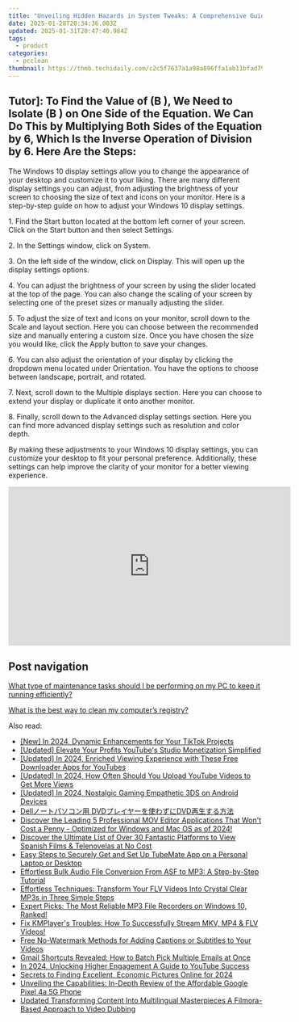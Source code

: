 ```yaml
---
title: "Unveiling Hidden Hazards in System Tweaks: A Comprehensive Guide to the Perils of Registry Modification by YL Software"
date: 2025-01-28T20:34:36.003Z
updated: 2025-01-31T20:47:40.984Z
tags:
  - product
categories:
  - pcclean
thumbnail: https://thmb.techidaily.com/c2c5f7637a1a98a896ffa1ab11bfad790f7bce8cef68212efe6eba279207bd77.jpg
---
```


## Tutor]: To Find the Value of \(B \), We Need to Isolate \(B \) on One Side of the Equation. We Can Do This by Multiplying Both Sides of the Equation by 6, Which Is the Inverse Operation of Division by 6. Here Are the Steps:

The Windows 10 display settings allow you to change the appearance of your desktop and customize it to your liking. There are many different display settings you can adjust, from adjusting the brightness of your screen to choosing the size of text and icons on your monitor. Here is a step-by-step guide on how to adjust your Windows 10 display settings. 

1\. Find the Start button located at the bottom left corner of your screen. Click on the Start button and then select Settings.

2\. In the Settings window, click on System.

3\. On the left side of the window, click on Display. This will open up the display settings options. 

4\. You can adjust the brightness of your screen by using the slider located at the top of the page. You can also change the scaling of your screen by selecting one of the preset sizes or manually adjusting the slider.

5\. To adjust the size of text and icons on your monitor, scroll down to the Scale and layout section. Here you can choose between the recommended size and manually entering a custom size. Once you have chosen the size you would like, click the Apply button to save your changes.

6\. You can also adjust the orientation of your display by clicking the dropdown menu located under Orientation. You have the options to choose between landscape, portrait, and rotated.

7\. Next, scroll down to the Multiple displays section. Here you can choose to extend your display or duplicate it onto another monitor.

8\. Finally, scroll down to the Advanced display settings section. Here you can find more advanced display settings such as resolution and color depth. 

By making these adjustments to your Windows 10 display settings, you can customize your desktop to fit your personal preference. Additionally, these settings can help improve the clarity of your monitor for a better viewing experience.

<!-- affiliate ads begin -->
<iframe width="560" height="315" src="https://www.youtube.com/embed/pGHmqD53gc8?si=ymgHIB6Aa7_MoUUf" title="YouTube video player" frameborder="0" allow="accelerometer; autoplay; clipboard-write; encrypted-media; gyroscope; picture-in-picture; web-share" referrerpolicy="strict-origin-when-cross-origin" allowfullscreen></iframe>
<!-- affiliate ads end -->

## Post navigation

[What type of maintenance tasks should I be performing on my PC to keep it running efficiently?](https://tools.techidaily.com/pcclean/products/)

[What is the best way to clean my computer’s registry?](https://tools.techidaily.com/pcclean/products/)

<ins class="adsbygoogle"
     style="display:block"
     data-ad-format="autorelaxed"
     data-ad-client="ca-pub-7571918770474297"
     data-ad-slot="1223367746"></ins>

<ins class="adsbygoogle"
     style="display:block"
     data-ad-client="ca-pub-7571918770474297"
     data-ad-slot="8358498916"
     data-ad-format="auto"
     data-full-width-responsive="true"></ins>

<span class="atpl-alsoreadstyle">Also read:</span>
<div><ul>
<li><a href="https://fox-helps.techidaily.com/new-in-2024-dynamic-enhancements-for-your-tiktok-projects/"><u>[New] In 2024, Dynamic Enhancements for Your TikTok Projects</u></a></li>
<li><a href="https://youtube-sure.techidaily.com/ed-elevate-your-profits-youtubes-studio-monetization-simplified/"><u>[Updated] Elevate Your Profits YouTube's Studio Monetization Simplified</u></a></li>
<li><a href="https://facebook-video-share.techidaily.com/updated-in-2024-enriched-viewing-experience-with-these-free-downloader-apps-for-youtubes/"><u>[Updated] In 2024, Enriched Viewing Experience with These Free Downloader Apps for YouTubes</u></a></li>
<li><a href="https://youtube-tips.techidaily.com/ed-in-2024-how-often-should-you-upload-youtube-videos-to-get-more-views/"><u>[Updated] In 2024, How Often Should You Upload YouTube Videos to Get More Views</u></a></li>
<li><a href="https://screen-capture.techidaily.com/updated-in-2024-nostalgic-gaming-empathetic-3ds-on-android-devices/"><u>[Updated] In 2024, Nostalgic Gaming Empathetic 3DS on Android Devices</u></a></li>
<li><a href="https://discover-bits.techidaily.com/dell-dvddvd/"><u>Dellノートパソコン用 DVDプレイヤーを使わずにDVD再生する方法</u></a></li>
<li><a href="https://discover-bits.techidaily.com/discover-the-leading-5-professional-mov-editor-applications-that-wont-cost-a-penny-optimized-for-windows-and-mac-os-as-of-2024/"><u>Discover the Leading 5 Professional MOV Editor Applications That Won't Cost a Penny - Optimized for Windows and Mac OS as of 2024!</u></a></li>
<li><a href="https://discover-bits.techidaily.com/discover-the-ultimate-list-of-over-30-fantastic-platforms-to-view-spanish-films-and-telenovelas-at-no-cost/"><u>Discover the Ultimate List of Over 30 Fantastic Platforms to View Spanish Films & Telenovelas at No Cost</u></a></li>
<li><a href="https://discover-bits.techidaily.com/easy-steps-to-securely-get-and-set-up-tubemate-app-on-a-personal-laptop-or-desktop/"><u>Easy Steps to Securely Get and Set Up TubeMate App on a Personal Laptop or Desktop</u></a></li>
<li><a href="https://discover-bits.techidaily.com/effortless-bulk-audio-file-conversion-from-asf-to-mp3-a-step-by-step-tutorial/"><u>Effortless Bulk Audio File Conversion From ASF to MP3: A Step-by-Step Tutorial</u></a></li>
<li><a href="https://discover-bits.techidaily.com/effortless-techniques-transform-your-flv-videos-into-crystal-clear-mp3s-in-three-simple-steps/"><u>Effortless Techniques: Transform Your FLV Videos Into Crystal Clear MP3s in Three Simple Steps</u></a></li>
<li><a href="https://discover-bits.techidaily.com/expert-picks-the-most-reliable-mp3-file-recorders-on-windows-10-ranked/"><u>Expert Picks: The Most Reliable MP3 File Recorders on Windows 10, Ranked!</u></a></li>
<li><a href="https://discover-bits.techidaily.com/fix-kmplayers-troubles-how-to-successfully-stream-mkv-mp4-and-flv-videos/"><u>Fix KMPlayer's Troubles: How To Successfully Stream MKV, MP4 & FLV Videos!</u></a></li>
<li><a href="https://discover-bits.techidaily.com/free-no-watermark-methods-for-adding-captions-or-subtitles-to-your-videos/"><u>Free No-Watermark Methods for Adding Captions or Subtitles to Your Videos</u></a></li>
<li><a href="https://tech-recovery.techidaily.com/gmail-shortcuts-revealed-how-to-batch-pick-multiple-emails-at-once/"><u>Gmail Shortcuts Revealed: How to Batch Pick Multiple Emails at Once</u></a></li>
<li><a href="https://youtube-blog.techidaily.com/24-unlocking-higher-engagement-a-guide-to-youtube-success/"><u>In 2024, Unlocking Higher Engagement A Guide to YouTube Success</u></a></li>
<li><a href="https://extra-guidance.techidaily.com/secrets-to-finding-excellent-economic-pictures-online-for-2024/"><u>Secrets to Finding Excellent, Economic Pictures Online for 2024</u></a></li>
<li><a href="https://buynow-reviews.techidaily.com/unveiling-the-capabilities-in-depth-review-of-the-affordable-google-pixel-4a-5g-phone/"><u>Unveiling the Capabilities: In-Depth Review of the Affordable Google Pixel 4a 5G Phone</u></a></li>
<li><a href="https://audio-shaping.techidaily.com/updated-transforming-content-into-multilingual-masterpieces-a-filmora-based-approach-to-video-dubbing/"><u>Updated Transforming Content Into Multilingual Masterpieces A Filmora-Based Approach to Video Dubbing</u></a></li>
</ul></div>

